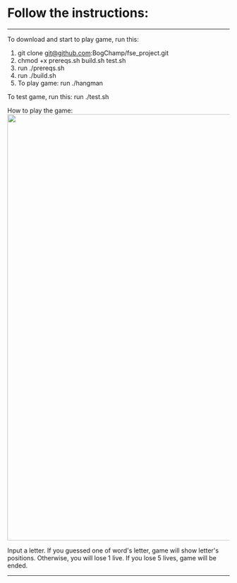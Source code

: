 # Follow the instructions:

----
To download and start to play game, run this:
1) git clone git@github.com:BogChamp/fse_project.git
2) chmod +x prereqs.sh build.sh test.sh
3) run ./prereqs.sh
4) run ./build.sh
5) To play game: run ./hangman

To test game, run this:
run ./test.sh

How to play the game:
<img width="964" src=“https://github.com/BogChamp/fse_project/blob/game/example.png”>


Input a letter. If you guessed one of word's letter, game will show letter's positions. 
Otherwise, you will lose 1 live. If you lose 5 lives, game will be ended.

----
